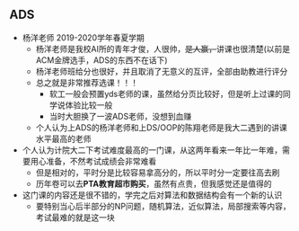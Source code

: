 ## ADS

- 杨洋老师 2019-2020学年春夏学期
  - 杨洋老师是我校AI所的青年才俊，人很帅，~~是人赢，~~讲课也很清楚(以前是ACM金牌选手，ADS的东西不在话下)
  - 杨洋老师班给分也很好，并且取消了无意义的互评，全部由助教进行评分
  - 总之就是非常推荐选课！！！
    - 软工一般会预置yds老师的课，虽然给分页比较好，但是听上过课的同学说体验比较一般
    - 当时大胆换了一波ADS老师，没想到血赚
  - 个人认为上ADS的杨洋老师和上DS/OOP的陈翔老师是我大二遇到的讲课水平最高的老师
- 个人认为计院大二下考试难度最高的一门课，从这两年看来一年比一年难，需要用心准备，不然考试成绩会非常难看
  - 但是相对的，平时分是比较容易拿高分的，所以平时分一定要往高去刷
  - 历年卷可以去**PTA教育超市购买**，虽然有点贵，但我感觉还是值得的
- 这门课的内容还是很不错的，学完之后对算法和数据结构会有一个新的认识
  - 要特别当心后半部分的NP问题，随机算法，近似算法，局部搜索等内容，考试最难的就是这一块